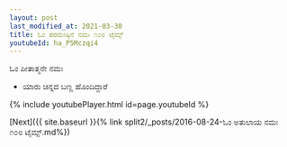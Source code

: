 ```yaml
---
layout: post
last_modified_at: 2021-03-30
title: ಓಂ ಪರಮೇಷ್ಠಿನೆ ನಮಃ ೧೦೮ ಟೈಮ್ಸ್
youtubeId: ha_P5Mczqi4
---
```

 
 
 ಓಂ ಪೀತಾತ್ಮನೇ ನಮಃ  
 
 -  ಯಾರು ಚಿನ್ನದ ಬಣ್ಣ ಹೊಂದಿದ್ದಾರೆ 
 
  
 
  
 
 
 
 
 
 


{% include youtubePlayer.html id=page.youtubeId %}
 
[Next]({{ site.baseurl }}{% link  split2/_posts/2016-08-24-ಓಂ ಅತುಲಾಯ ನಮಃ ೧೦೮ ಟೈಮ್ಸ್.md%})
 
